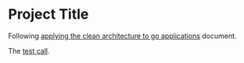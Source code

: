 # Project Title

Following [applying the clean architecture to go applications](https://manuel.kiessling.net/2012/09/28/applying-the-clean-architecture-to-go-applications/) document.

The [test call](http://localhost:8080/orders?userId=40&orderId=60).
